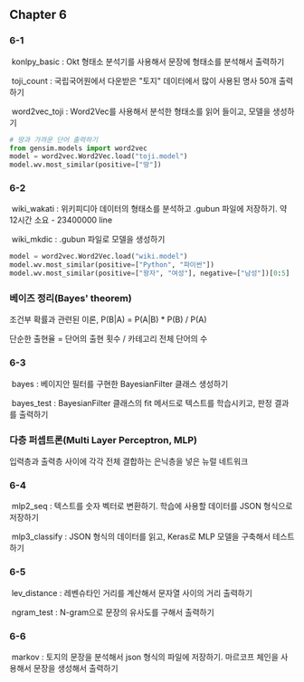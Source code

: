## Chapter 6

### 6-1

​	konlpy_basic : Okt 형태소 분석기를 사용해서 문장에 형태소를 분석해서 출력하기

​	toji_count : 국립국어원에서 다운받은 "토지" 데이터에서 많이 사용된 명사 50개 출력하기

​	word2vec_toji : Word2Vec를 사용해서 분석한 형태소를 읽어 들이고, 모델을 생성하기

```python
# 땅과 가까운 단어 출력하기
from gensim.models import word2vec
model = word2vec.Word2Vec.load("toji.model") 
model.wv.most_similar(positive=["땅"])
```



### 6-2

​	wiki_wakati : 위키피디아 데이터의 형태소를 분석하고 .gubun 파일에 저장하기. 약 12시간 소요 - 23400000 line

​	wiki_mkdic : .gubun 파일로 모델을 생성하기

```python
model = word2vec.Word2Vec.load("wiki.model")
model.wv.most_similar(positive=["Python", "파이썬"])
model.wv.most_similar(positive=["왕자", "여성"], negative=["남성"])[0:5]
```



### 베이즈 정리(Bayes' theorem)

조건부 확률과 관련된 이론, P(B|A) = P(A|B) * P(B) / P(A)

단순한 출현율 = 단어의 출현 횟수 / 카테고리 전체 단어의 수



### 6-3

​	bayes : 베이지안 필터를 구현한 BayesianFilter 클래스 생성하기

​	bayes_test : BayesianFilter 클래스의 fit 메서드로 텍스트를 학습시키고, 판정 결과를 출력하기



### 다층 퍼셉트론(Multi Layer Perceptron, MLP)

입력층과 출력층 사이에 각각 전체 결합하는 은닉층을 넣은 뉴럴 네트워크



### 6-4

​	mlp2_seq : 텍스트를 숫자 벡터로 변환하기. 학습에 사용할 데이터를 JSON 형식으로 저장하기

​	mlp3_classify : JSON 형식의 데이터를 읽고, Keras로 MLP 모델을 구축해서 테스트하기



### 6-5

​	lev_distance : 레벤슈타인 거리를 계산해서 문자열 사이의 거리 출력하기

​	ngram_test : N-gram으로 문장의 유사도를 구해서 출력하기



### 6-6

​	markov : 토지의 문장을 분석해서 json 형식의 파일에 저장하기. 마르코프 체인을 사용해서 문장을 생성해서 출력하기